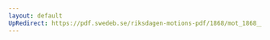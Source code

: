 ```yaml
---
layout: default
UpRedirect: https://pdf.swedeb.se/riksdagen-motions-pdf/1868/mot_1868__ak__00282.pdf
---
```

